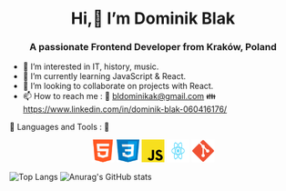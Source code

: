  <h1 align="center"> Hi,👋 I’m Dominik Blak</h1>
 <h3 align="center">A passionate Frontend Developer from Kraków, Poland</h3>

- 👀 I’m interested in IT, history, music.
- 🌱 I’m currently learning JavaScript & React.
- 💞️ I’m looking to collaborate on projects with React.
- 📫 How to reach me : :email: bldominikak@gmail.com :family: https://www.linkedin.com/in/dominik-blak-060416176/


:wrench: Languages and Tools : :hammer: 
<p align="center">
<a href="https://www.w3.org/html/"><img src="https://github.com/dominikblak/dominikblak/blob/main/html.png"  alt="html" width="40" height="40" style="max-width:100%; "></a>
<a href="https://www.w3schools.com/css/"><img src="https://github.com/dominikblak/dominikblak/blob/main/css.png" alt="css" width="40" height="40" style="max-width:100%;"></a>
<a href="https://developer.mozilla.org/en-US/docs/Web/JavaScript"><img src="https://github.com/dominikblak/dominikblak/blob/main/javascript.png"  alt="javascript" width="40" height="40" style="max-width:100%; "></a>
<a href="https://reactjs.org/docs/getting-started.html"><img src="https://github.com/dominikblak/dominikblak/blob/main/react.png"  alt="react" width="40" height="40" style="max-width:100%; "></a>
<a href="https://git-scm.com/"><img src="https://github.com/dominikblak/dominikblak/blob/main/git.png"  alt="react" width="40" height="40" style="max-width:100%; "></a>
 </p>

 ![Top Langs](https://github-readme-stats.vercel.app/api/top-langs/?username=dominikblak&layout=compact&theme=tokyonight)
![Anurag's GitHub stats](https://github-readme-stats.vercel.app/api?username=dominikblak&show_icons=true&theme=tokyonight)





<!---
dominikblak/dominikblak is a ✨ special ✨ repository because its `README.md` (this file) appears on your GitHub profile.
You can click the Preview link to take a look at your changes.
--->

